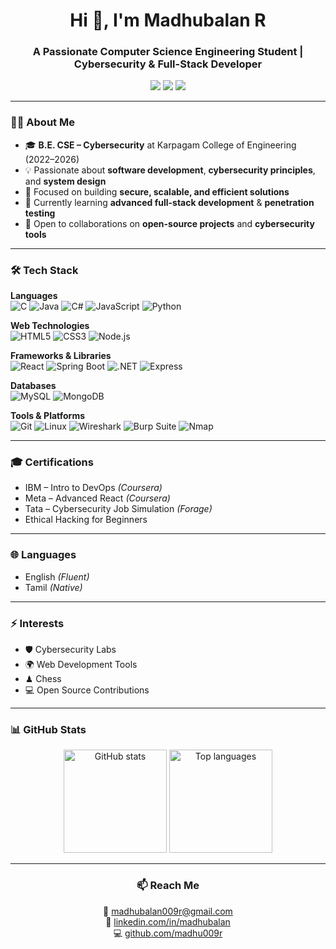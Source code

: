 <h1 align="center">Hi 👋, I'm Madhubalan R</h1>
<h3 align="center">A Passionate Computer Science Engineering Student | Cybersecurity & Full-Stack Developer</h3>

<p align="center">
  <a href="mailto:madhubalan009r@gmail.com"><img src="https://img.shields.io/badge/Email-madhubalan009r%40gmail.com-red?style=for-the-badge"></a>
  <a href="https://linkedin.com/in/madhubalan"><img src="https://img.shields.io/badge/LinkedIn-Madhubalan%20R-blue?style=for-the-badge&logo=linkedin"></a>
  <a href="https://github.com/madhu009r"><img src="https://img.shields.io/badge/GitHub-madhu009r-black?style=for-the-badge&logo=github"></a>
</p>

---

### 👨‍💻 About Me
- 🎓 **B.E. CSE – Cybersecurity** at Karpagam College of Engineering (2022–2026)  
- 💡 Passionate about **software development**, **cybersecurity principles**, and **system design**  
- 🎯 Focused on building **secure, scalable, and efficient solutions**  
- 🌱 Currently learning **advanced full-stack development** & **penetration testing**  
- 🤝 Open to collaborations on **open-source projects** and **cybersecurity tools**  

---

### 🛠 Tech Stack

**Languages**  
![C](https://img.shields.io/badge/C-00599C?style=for-the-badge&logo=c&logoColor=white)
![Java](https://img.shields.io/badge/Java-ED8B00?style=for-the-badge&logo=openjdk&logoColor=white)
![C#](https://img.shields.io/badge/C%23-239120?style=for-the-badge&logo=c-sharp&logoColor=white)
![JavaScript](https://img.shields.io/badge/JavaScript-323330?style=for-the-badge&logo=javascript&logoColor=F7DF1E)
![Python](https://img.shields.io/badge/Python-14354C?style=for-the-badge&logo=python&logoColor=white)

**Web Technologies**  
![HTML5](https://img.shields.io/badge/HTML5-E34F26?style=for-the-badge&logo=html5&logoColor=white)
![CSS3](https://img.shields.io/badge/CSS3-1572B6?style=for-the-badge&logo=css3&logoColor=white)
![Node.js](https://img.shields.io/badge/Node.js-339933?style=for-the-badge&logo=nodedotjs&logoColor=white)

**Frameworks & Libraries**  
![React](https://img.shields.io/badge/React-20232A?style=for-the-badge&logo=react&logoColor=61DAFB)
![Spring Boot](https://img.shields.io/badge/Spring_Boot-6DB33F?style=for-the-badge&logo=springboot&logoColor=white)
![.NET](https://img.shields.io/badge/.NET-512BD4?style=for-the-badge&logo=dotnet&logoColor=white)
![Express](https://img.shields.io/badge/Express-000000?style=for-the-badge&logo=express&logoColor=white)

**Databases**  
![MySQL](https://img.shields.io/badge/MySQL-005C84?style=for-the-badge&logo=mysql&logoColor=white)
![MongoDB](https://img.shields.io/badge/MongoDB-4EA94B?style=for-the-badge&logo=mongodb&logoColor=white)

**Tools & Platforms**  
![Git](https://img.shields.io/badge/Git-F05032?style=for-the-badge&logo=git&logoColor=white)
![Linux](https://img.shields.io/badge/Linux-FCC624?style=for-the-badge&logo=linux&logoColor=black)
![Wireshark](https://img.shields.io/badge/Wireshark-1679A7?style=for-the-badge&logo=wireshark&logoColor=white)
![Burp Suite](https://img.shields.io/badge/Burp_Suite-FF6633?style=for-the-badge&logoColor=white)
![Nmap](https://img.shields.io/badge/Nmap-00457C?style=for-the-badge&logoColor=white)

---

### 🎓 Certifications
- IBM – Intro to DevOps *(Coursera)*
- Meta – Advanced React *(Coursera)*
- Tata – Cybersecurity Job Simulation *(Forage)*
- Ethical Hacking for Beginners

---

### 🌐 Languages
- English *(Fluent)*
- Tamil *(Native)*

---

### ⚡ Interests
- 🛡 Cybersecurity Labs  
- 🌍 Web Development Tools  
- ♟ Chess  
- 💻 Open Source Contributions  

---

### 📊 GitHub Stats
<p align="center">
  <img src="https://github-readme-stats.vercel.app/api?username=madhu009r&show_icons=true&theme=tokyonight" alt="GitHub stats" height="165"/>
  <img src="https://github-readme-stats.vercel.app/api/top-langs/?username=madhu009r&layout=compact&theme=tokyonight" alt="Top languages" height="165"/>
</p>

---

<h3 align="center">📫 Reach Me</h3>
<p align="center">
  📧 <a href="mailto:madhubalan009r@gmail.com">madhubalan009r@gmail.com</a>  
  <br>
  🔗 <a href="https://linkedin.com/in/madhubalan">linkedin.com/in/madhubalan</a>  
  <br>
  💻 <a href="https://github.com/madhu009r">github.com/madhu009r</a>  
</p>

